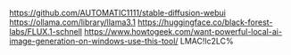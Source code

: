 https://github.com/AUTOMATIC1111/stable-diffusion-webui
https://ollama.com/library/llama3.1
https://huggingface.co/black-forest-labs/FLUX.1-schnell
https://www.howtogeek.com/want-powerful-local-ai-image-generation-on-windows-use-this-tool/
LMAC!lc2LC%


